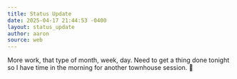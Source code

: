 ```yaml
---
title: Status Update
date: 2025-04-17 21:44:53 -0400
layout: status_update
author: aaron
source: web
---
```

More work, that type of month, week, day. Need to get a thing done tonight so I have time in the morning for another townhouse session. 🍷

